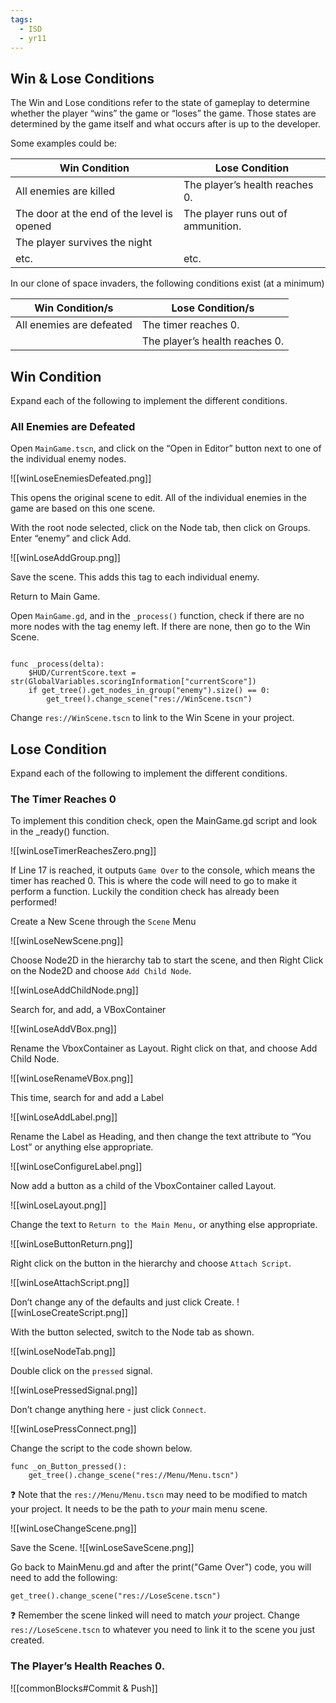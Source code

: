 ```yaml
---
tags:
  - ISD
  - yr11
---
```


## Win & Lose Conditions

The Win and Lose conditions refer to the state of gameplay to determine whether the player “wins” the game or “loses” the game. Those states are determined by the game itself and what occurs after is up to the developer.

Some examples could be:

| Win Condition | Lose Condition |
| -- | --|
| All enemies are killed | The player’s health reaches 0. |
| The door at the end of the level is opened | The player runs out of ammunition. |
| The player survives the night | |
| etc. | etc.|

In our clone of space invaders, the following conditions exist (at a minimum)

| Win Condition/s | Lose Condition/s |
| --- | --- |
| All enemies are defeated | The timer reaches 0. |
| | The player’s health reaches 0. |

## Win Condition

Expand each of the following to implement the different conditions.

### All Enemies are Defeated

Open `MainGame.tscn`, and click on the “Open in Editor” button next to one of the individual enemy nodes.

  ![[winLoseEnemiesDefeated.png]]


This opens the original scene to edit. All of the individual enemies in the game are based on this one scene.

With the root node selected, click on the Node tab, then click on Groups. Enter “enemy” and click Add.

  ![[winLoseAddGroup.png]]



Save the scene. This adds this tag to each individual enemy.

Return to Main Game.

Open `MainGame.gd`, and in the `_process()` function, check if there are no more nodes with the tag enemy left. If there are none, then go to the Win Scene.

```gdscript

func _process(delta):
	$HUD/CurrentScore.text = str(GlobalVariables.scoringInformation["currentScore"])
	if get_tree().get_nodes_in_group("enemy").size() == 0:
		get_tree().change_scene("res://WinScene.tscn")

```

Change `res://WinScene.tscn` to link to the Win Scene in your project.

## Lose Condition

Expand each of the following to implement the different conditions.

### The Timer Reaches 0

To implement this condition check, open the MainGame.gd script and look in the _ready() function.

  ![[winLoseTimerReachesZero.png]]  

If Line 17 is reached, it outputs `Game Over` to the console, which means the timer has reached 0. This is where the code will need to go to make it perform a function. Luckily the condition check has already been performed!

Create a New Scene through the `Scene` Menu

  ![[winLoseNewScene.png]]


Choose Node2D in the hierarchy tab to start the scene, and then Right Click on the Node2D and choose `Add Child Node`.

  ![[winLoseAddChildNode.png]]  

Search for, and add, a VBoxContainer

  ![[winLoseAddVBox.png]]



Rename the VboxContainer as Layout. Right click on that, and choose Add Child Node.

  ![[winLoseRenameVBox.png]]


This time, search for and add a Label

  ![[winLoseAddLabel.png]]



Rename the Label as Heading, and then change the text attribute to “You Lost” or anything else appropriate.

  ![[winLoseConfigureLabel.png]]


Now add a button as a child of the VboxContainer called Layout.

  ![[winLoseLayout.png]]


Change the text to `Return to the Main Menu,` or anything else appropriate.

  ![[winLoseButtonReturn.png]]

Right click on the button in the hierarchy and choose `Attach Script`.

  ![[winLoseAttachScript.png]]


Don’t change any of the defaults and just click Create.
![[winLoseCreateScript.png]]



With the button selected, switch to the Node tab as shown.

  ![[winLoseNodeTab.png]]

Double click on the `pressed` signal.

![[winLosePressedSignal.png]]


Don’t change anything here - just click `Connect`.

  ![[winLosePressConnect.png]]



Change the script to the code shown below.

```gdscript
func _on_Button_pressed():
	get_tree().change_scene("res://Menu/Menu.tscn")
```

❓ Note that the `res://Menu/Menu.tscn` may need to be modified to match your project. It needs to be the path to *your* main menu scene.


![[winLoseChangeScene.png]]


Save the Scene.
![[winLoseSaveScene.png]]
  

Go back to MainMenu.gd and after the print("Game Over") code, you will need to add the following:

```gdscript
get_tree().change_scene("res://LoseScene.tscn")
```


❓ Remember the scene linked will need to match *your* project. Change `res://LoseScene.tscn` to whatever you need to link it to the scene you just created.

  

### The Player’s Health Reaches 0.

  ![[commonBlocks#Commit & Push]]